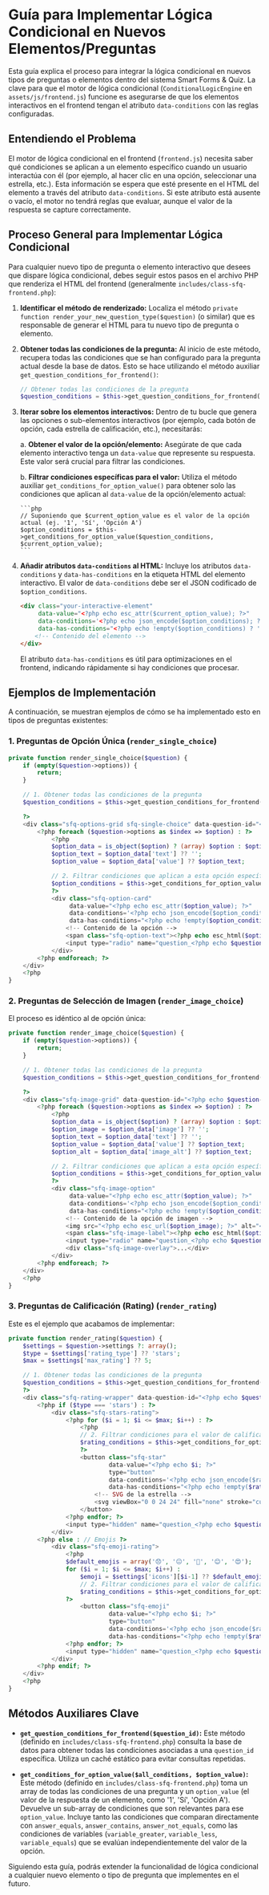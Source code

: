 # Guía para Implementar Lógica Condicional en Nuevos Elementos/Preguntas

Esta guía explica el proceso para integrar la lógica condicional en nuevos tipos de preguntas o elementos dentro del sistema Smart Forms & Quiz. La clave para que el motor de lógica condicional (`ConditionalLogicEngine` en `assets/js/frontend.js`) funcione es asegurarse de que los elementos interactivos en el frontend tengan el atributo `data-conditions` con las reglas configuradas.

## Entendiendo el Problema

El motor de lógica condicional en el frontend (`frontend.js`) necesita saber qué condiciones se aplican a un elemento específico cuando un usuario interactúa con él (por ejemplo, al hacer clic en una opción, seleccionar una estrella, etc.). Esta información se espera que esté presente en el HTML del elemento a través del atributo `data-conditions`. Si este atributo está ausente o vacío, el motor no tendrá reglas que evaluar, aunque el valor de la respuesta se capture correctamente.

## Proceso General para Implementar Lógica Condicional

Para cualquier nuevo tipo de pregunta o elemento interactivo que desees que dispare lógica condicional, debes seguir estos pasos en el archivo PHP que renderiza el HTML del frontend (generalmente `includes/class-sfq-frontend.php`):

1.  **Identificar el método de renderizado:** Localiza el método `private function render_your_new_question_type($question)` (o similar) que es responsable de generar el HTML para tu nuevo tipo de pregunta o elemento.

2.  **Obtener todas las condiciones de la pregunta:** Al inicio de este método, recupera todas las condiciones que se han configurado para la pregunta actual desde la base de datos. Esto se hace utilizando el método auxiliar `get_question_conditions_for_frontend()`:

    ```php
    // Obtener todas las condiciones de la pregunta
    $question_conditions = $this->get_question_conditions_for_frontend($question->id);
    ```

3.  **Iterar sobre los elementos interactivos:** Dentro de tu bucle que genera las opciones o sub-elementos interactivos (por ejemplo, cada botón de opción, cada estrella de calificación, etc.), necesitarás:

    a.  **Obtener el valor de la opción/elemento:** Asegúrate de que cada elemento interactivo tenga un `data-value` que represente su respuesta. Este valor será crucial para filtrar las condiciones.

    b.  **Filtrar condiciones específicas para el valor:** Utiliza el método auxiliar `get_conditions_for_option_value()` para obtener solo las condiciones que aplican al `data-value` de la opción/elemento actual:

        ```php
        // Suponiendo que $current_option_value es el valor de la opción actual (ej. '1', 'Sí', 'Opción A')
        $option_conditions = $this->get_conditions_for_option_value($question_conditions, $current_option_value);
        ```

4.  **Añadir atributos `data-conditions` al HTML:** Incluye los atributos `data-conditions` y `data-has-conditions` en la etiqueta HTML del elemento interactivo. El valor de `data-conditions` debe ser el JSON codificado de `$option_conditions`.

    ```html
    <div class="your-interactive-element"
         data-value="<?php echo esc_attr($current_option_value); ?>"
         data-conditions='<?php echo json_encode($option_conditions); ?>'
         data-has-conditions="<?php echo !empty($option_conditions) ? 'true' : 'false'; ?>">
        <!-- Contenido del elemento -->
    </div>
    ```
    El atributo `data-has-conditions` es útil para optimizaciones en el frontend, indicando rápidamente si hay condiciones que procesar.

## Ejemplos de Implementación

A continuación, se muestran ejemplos de cómo se ha implementado esto en tipos de preguntas existentes:

### 1. Preguntas de Opción Única (`render_single_choice`)

```php
private function render_single_choice($question) {
    if (empty($question->options)) {
        return;
    }

    // 1. Obtener todas las condiciones de la pregunta
    $question_conditions = $this->get_question_conditions_for_frontend($question->id);

    ?>
    <div class="sfq-options-grid sfq-single-choice" data-question-id="<?php echo $question->id; ?>">
        <?php foreach ($question->options as $index => $option) : ?>
            <?php
            $option_data = is_object($option) ? (array) $option : $option;
            $option_text = $option_data['text'] ?? '';
            $option_value = $option_data['value'] ?? $option_text;

            // 2. Filtrar condiciones que aplican a esta opción específica
            $option_conditions = $this->get_conditions_for_option_value($question_conditions, $option_value);
            ?>
            <div class="sfq-option-card"
                 data-value="<?php echo esc_attr($option_value); ?>"
                 data-conditions='<?php echo json_encode($option_conditions); ?>'
                 data-has-conditions="<?php echo !empty($option_conditions) ? 'true' : 'false'; ?>">
                <!-- Contenido de la opción -->
                <span class="sfq-option-text"><?php echo esc_html($option_text); ?></span>
                <input type="radio" name="question_<?php echo $question->id; ?>" value="<?php echo esc_attr($option_value); ?>" class="sfq-hidden-input">
            </div>
        <?php endforeach; ?>
    </div>
    <?php
}
```

### 2. Preguntas de Selección de Imagen (`render_image_choice`)

El proceso es idéntico al de opción única:

```php
private function render_image_choice($question) {
    if (empty($question->options)) {
        return;
    }

    // 1. Obtener todas las condiciones de la pregunta
    $question_conditions = $this->get_question_conditions_for_frontend($question->id);

    ?>
    <div class="sfq-image-grid" data-question-id="<?php echo $question->id; ?>">
        <?php foreach ($question->options as $index => $option) : ?>
            <?php
            $option_data = is_object($option) ? (array) $option : $option;
            $option_image = $option_data['image'] ?? '';
            $option_text = $option_data['text'] ?? '';
            $option_value = $option_data['value'] ?? $option_text;
            $option_alt = $option_data['image_alt'] ?? $option_text;

            // 2. Filtrar condiciones que aplican a esta opción específica
            $option_conditions = $this->get_conditions_for_option_value($question_conditions, $option_value);
            ?>
            <div class="sfq-image-option"
                 data-value="<?php echo esc_attr($option_value); ?>"
                 data-conditions='<?php echo json_encode($option_conditions); ?>'
                 data-has-conditions="<?php echo !empty($option_conditions) ? 'true' : 'false'; ?>">
                <!-- Contenido de la opción de imagen -->
                <img src="<?php echo esc_url($option_image); ?>" alt="<?php echo esc_attr($option_alt); ?>" loading="lazy">
                <span class="sfq-image-label"><?php echo esc_html($option_text); ?></span>
                <input type="radio" name="question_<?php echo $question->id; ?>" value="<?php echo esc_attr($option_value); ?>" class="sfq-hidden-input">
                <div class="sfq-image-overlay">...</div>
            </div>
        <?php endforeach; ?>
    </div>
    <?php
}
```

### 3. Preguntas de Calificación (Rating) (`render_rating`)

Este es el ejemplo que acabamos de implementar:

```php
private function render_rating($question) {
    $settings = $question->settings ?: array();
    $type = $settings['rating_type'] ?? 'stars';
    $max = $settings['max_rating'] ?? 5;

    // 1. Obtener todas las condiciones de la pregunta
    $question_conditions = $this->get_question_conditions_for_frontend($question->id);
    ?>
    <div class="sfq-rating-wrapper" data-question-id="<?php echo $question->id; ?>" data-type="<?php echo $type; ?>">
        <?php if ($type === 'stars') : ?>
            <div class="sfq-stars-rating">
                <?php for ($i = 1; $i <= $max; $i++) : ?>
                    <?php
                    // 2. Filtrar condiciones para el valor de calificación actual
                    $rating_conditions = $this->get_conditions_for_option_value($question_conditions, (string)$i);
                    ?>
                    <button class="sfq-star"
                            data-value="<?php echo $i; ?>"
                            type="button"
                            data-conditions='<?php echo json_encode($rating_conditions); ?>'
                            data-has-conditions="<?php echo !empty($rating_conditions) ? 'true' : 'false'; ?>">
                        <!-- SVG de la estrella -->
                        <svg viewBox="0 0 24 24" fill="none" stroke="currentColor" stroke-width="2">...</svg>
                    </button>
                <?php endfor; ?>
                <input type="hidden" name="question_<?php echo $question->id; ?>" value="">
            </div>
        <?php else : // Emojis ?>
            <div class="sfq-emoji-rating">
                <?php
                $default_emojis = array('😞', '😐', '🙂', '😊', '😍');
                for ($i = 1; $i <= $max; $i++) :
                    $emoji = $settings['icons'][$i-1] ?? $default_emojis[$i-1] ?? '⭐';
                    // 2. Filtrar condiciones para el valor de calificación actual
                    $rating_conditions = $this->get_conditions_for_option_value($question_conditions, (string)$i);
                ?>
                    <button class="sfq-emoji"
                            data-value="<?php echo $i; ?>"
                            type="button"
                            data-conditions='<?php echo json_encode($rating_conditions); ?>'
                            data-has-conditions="<?php echo !empty($rating_conditions) ? 'true' : 'false'; ?>"><?php echo $emoji; ?></button>
                <?php endfor; ?>
                <input type="hidden" name="question_<?php echo $question->id; ?>" value="">
            </div>
        <?php endif; ?>
    </div>
    <?php
}
```

## Métodos Auxiliares Clave

*   **`get_question_conditions_for_frontend($question_id)`:**
    Este método (definido en `includes/class-sfq-frontend.php`) consulta la base de datos para obtener todas las condiciones asociadas a una `question_id` específica. Utiliza un caché estático para evitar consultas repetidas.

*   **`get_conditions_for_option_value($all_conditions, $option_value)`:**
    Este método (definido en `includes/class-sfq-frontend.php`) toma un array de todas las condiciones de una pregunta y un `option_value` (el valor de la respuesta de un elemento, como '1', 'Sí', 'Opción A'). Devuelve un sub-array de condiciones que son relevantes para ese `option_value`. Incluye tanto las condiciones que comparan directamente con `answer_equals`, `answer_contains`, `answer_not_equals`, como las condiciones de variables (`variable_greater`, `variable_less`, `variable_equals`) que se evalúan independientemente del valor de la opción.

Siguiendo esta guía, podrás extender la funcionalidad de lógica condicional a cualquier nuevo elemento o tipo de pregunta que implementes en el futuro.
